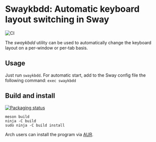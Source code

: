 # Swaykbdd: Automatic keyboard layout switching in Sway

![CI](https://github.com/artemsen/swaykbdd/workflows/CI/badge.svg)

The _swaykbdd_ utility can be used to automatically change the keyboard layout
on a per-window or per-tab basis.

## Usage

Just run `swaykbdd`. For automatic start, add to the Sway config file the
following command:
`exec swaykbdd`

## Build and install

[![Packaging status](https://repology.org/badge/tiny-repos/swaykbdd.svg)](https://repology.org/project/swaykbdd/versions)

```
meson build
ninja -C build
sudo ninja -C build install
```

Arch users can install the program via [AUR](https://aur.archlinux.org/packages/swaykbdd).
